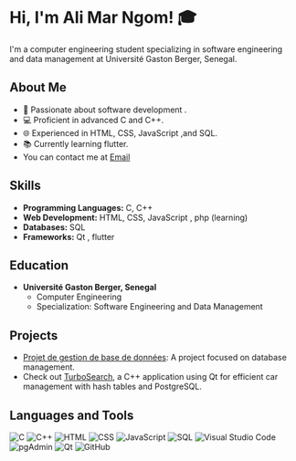 # Hi, I'm Ali Mar Ngom! 🎓



I'm a computer engineering student specializing in software engineering and data management at Université Gaston Berger, Senegal.

## About Me

- 🌟 Passionate about software development .
- 💻 Proficient in advanced C and C++.
- 🌐 Experienced in HTML, CSS, JavaScript ,and SQL.
- 📚 Currently learning flutter.
- You can contact me at  [Email](mailto:alingom2018@gmail.com)

## Skills

- **Programming Languages:** C, C++
- **Web Development:** HTML, CSS, JavaScript , php (learning)
- **Databases:** SQL
- **Frameworks:** Qt , flutter

## Education

- **Université Gaston Berger, Senegal**
  - Computer Engineering
  - Specialization: Software Engineering and Data Management

## Projects

- [Projet de gestion de base de données](https://github.com/alimar440/Projet-gestion-database-): A project focused on database management.
- Check out [TurboSearch](https://github.com/alimar440/TurboSearch), a C++ application using Qt for efficient car management with hash tables and PostgreSQL.

## Languages and Tools

![C](https://img.shields.io/badge/-C-00599C?style=flat&logo=c&logoColor=white)
![C++](https://img.shields.io/badge/-C++-00599C?style=flat&logo=c%2B%2B&logoColor=white)
![HTML](https://img.shields.io/badge/-HTML5-E34F26?style=flat&logo=html5&logoColor=white)
![CSS](https://img.shields.io/badge/-CSS3-1572B6?style=flat&logo=css3&logoColor=white)
![JavaScript](https://img.shields.io/badge/-JavaScript-F7DF1E?style=flat&logo=javascript&logoColor=black)
![SQL](https://img.shields.io/badge/-SQL-4479A1?style=flat&logo=postgresql&logoColor=white)
![Visual Studio Code](https://img.shields.io/badge/-VS%20Code-007ACC?style=flat&logo=visual-studio-code&logoColor=white)
![pgAdmin](https://img.shields.io/badge/-pgAdmin-316192?style=flat&logo=postgresql&logoColor=white)
![Qt](https://img.shields.io/badge/-Qt-41CD52?style=flat&logo=qt&logoColor=white)
![GitHub](https://img.shields.io/badge/-GitHub-181717?style=flat&logo=github&logoColor=white)

